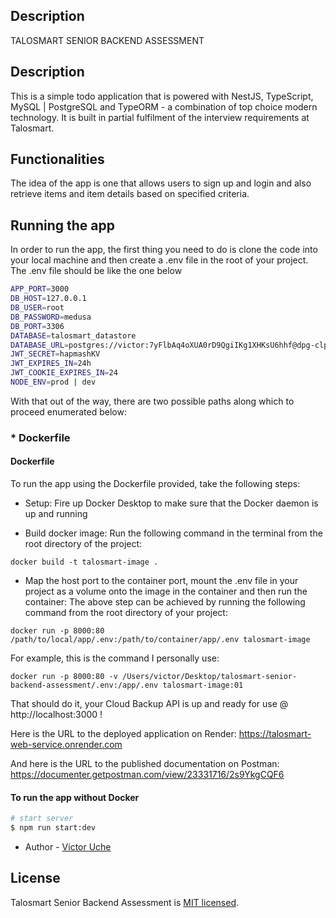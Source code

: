 

## Description
TALOSMART SENIOR BACKEND ASSESSMENT



## Description

This is a simple todo application that is powered with NestJS, TypeScript, MySQL | PostgreSQL and TypeORM - a combination of top choice modern technology. It is built in partial fulfilment of the interview requirements at Talosmart.

## Functionalities

The idea of the app is one that allows users to sign up and login and also retrieve items and item details based on specified criteria. 

## Running the app

In order to run the app, the first thing you need to do is clone the code into your local machine and then create a .env file in the root of your project. The .env file should be like the one below
```bash
APP_PORT=3000
DB_HOST=127.0.0.1
DB_USER=root
DB_PASSWORD=medusa
DB_PORT=3306
DATABASE=talosmart_datastore
DATABASE_URL=postgres://victor:7yFlbAq4oXUA0rD9QgiIKg1XHKsU6hhf@dpg-clp39m946foc73a6dp7g-a.oregon-postgres.render.com/talosmart_datastore (NOTE: not needed if environment is dev)
JWT_SECRET=hapmashKV
JWT_EXPIRES_IN=24h
JWT_COOKIE_EXPIRES_IN=24
NODE_ENV=prod | dev
```

With that out of the way, there are two possible paths along which to proceed enumerated below:
### * Dockerfile

#### Dockerfile
To run the app using the Dockerfile provided, take the following steps:
- Setup:
  Fire up Docker Desktop to make sure that the Docker daemon is up and running
  
- Build docker image:
  Run the following command in the terminal from the root directory of the project:
 ```
 docker build -t talosmart-image .
 ```
 
 - Map the host port to the container port, mount the .env file in your project as a volume onto the image in the container and then run the container:
  The above step can be achieved by running the following command from the root directory of your project:
 ```
 docker run -p 8000:80 /path/to/local/app/.env:/path/to/container/app/.env talosmart-image
 ```
  For example, this is the command I personally use:
 ```
 docker run -p 8000:80 -v /Users/victor/Desktop/talosmart-senior-backend-assessment/.env:/app/.env talosmart-image:01
 ```
That should do it, your Cloud Backup API is up and ready for use @ http://localhost:3000 ! 

Here is the URL to the deployed application on Render:
https://talosmart-web-service.onrender.com

And here is the URL to the published documentation on Postman:
https://documenter.getpostman.com/view/23331716/2s9YkgCQF6


#### To run the app without Docker
```bash
# start server
$ npm run start:dev
```


- Author - [Victor Uche](https://github.com/aggr3550r/)


## License

Talosmart Senior Backend Assessment is [MIT licensed](LICENSE).
